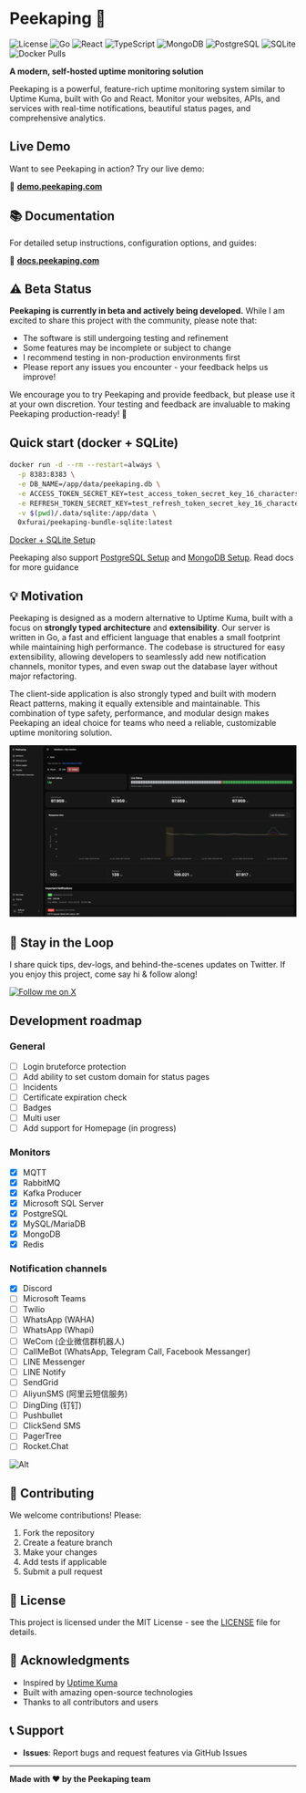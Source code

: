 # Peekaping 🚀

![License](https://img.shields.io/badge/license-MIT-blue.svg)
![Go](https://img.shields.io/badge/go-%23007d9c.svg?style=flat&logo=go&logoColor=white)
![React](https://img.shields.io/badge/react-%2320232a.svg?style=flat&logo=react&logoColor=%2361dafb)
![TypeScript](https://img.shields.io/badge/typescript-%23007acc.svg?style=flat&logo=typescript&logoColor=white)
![MongoDB](https://img.shields.io/badge/mongodb-4ea94b.svg?style=flat&logo=mongodb&logoColor=white)
![PostgreSQL](https://img.shields.io/badge/postgresql-%23336791.svg?style=flat&logo=postgresql&logoColor=white)
![SQLite](https://img.shields.io/badge/sqlite-%2307405e.svg?style=flat&logo=sqlite&logoColor=white)
![Docker Pulls](https://img.shields.io/docker/pulls/0xfurai/peekaping-web)


**A modern, self-hosted uptime monitoring solution**

Peekaping is a powerful, feature-rich uptime monitoring system similar to Uptime Kuma, built with Go and React. Monitor your websites, APIs, and services with real-time notifications, beautiful status pages, and comprehensive analytics.

##  Live Demo

Want to see Peekaping in action? Try our live demo:

🔗 **[demo.peekaping.com](https://demo.peekaping.com)**

## 📚 Documentation

For detailed setup instructions, configuration options, and guides:

🔗 **[docs.peekaping.com](https://docs.peekaping.com)**

## ⚠️ Beta Status

**Peekaping is currently in beta and actively being developed.** While I am excited to share this project with the community, please note that:

- The software is still undergoing testing and refinement
- Some features may be incomplete or subject to change
- I recommend testing in non-production environments first
- Please report any issues you encounter - your feedback helps us improve!

We encourage you to try Peekaping and provide feedback, but please use it at your own discretion. Your testing and feedback are invaluable to making Peekaping production-ready! 🚀

## Quick start (docker + SQLite)
```bash
docker run -d --rm --restart=always \
  -p 8383:8383 \
  -e DB_NAME=/app/data/peekaping.db \
  -e ACCESS_TOKEN_SECRET_KEY=test_access_token_secret_key_16_characters_long \
  -e REFRESH_TOKEN_SECRET_KEY=test_refresh_token_secret_key_16_characters_long \
  -v $(pwd)/.data/sqlite:/app/data \
  0xfurai/peekaping-bundle-sqlite:latest
```
[Docker + SQLite Setup](https://docs.peekaping.com/self-hosting/docker-with-sqlite)

Peekaping also support [PostgreSQL Setup](https://docs.peekaping.com/self-hosting/docker-with-postgres) and [MongoDB Setup](https://docs.peekaping.com/self-hosting/docker-with-mongo). Read docs for more guidance

## 💡 Motivation

Peekaping is designed as a modern alternative to Uptime Kuma, built with a focus on **strongly typed architecture** and **extensibility**. Our server is written in Go, a fast and efficient language that enables a small footprint while maintaining high performance. The codebase is structured for easy extensibility, allowing developers to seamlessly add new notification channels, monitor types, and even swap out the database layer without major refactoring.

The client-side application is also strongly typed and built with modern React patterns, making it equally extensible and maintainable. This combination of type safety, performance, and modular design makes Peekaping an ideal choice for teams who need a reliable, customizable uptime monitoring solution.

![Peekaping Dashboard](./pictures/monitor.png)

## 📡 Stay in the Loop

I share quick tips, dev-logs, and behind-the-scenes updates on&nbsp;Twitter.
If you enjoy this project, come say hi &amp; follow along!

[![Follow me on X](https://img.shields.io/twitter/follow/your_handle?label=Follow&style=social)](https://x.com/0xfurai)

## Development roadmap

### General
- [ ] Login bruteforce protection
- [ ] Add ability to set custom domain for status pages
- [ ] Incidents
- [ ] Certificate expiration check
- [ ] Badges
- [ ] Multi user
- [ ] Add support for Homepage (in progress)

### Monitors
- [x] MQTT
- [x] RabbitMQ
- [x] Kafka Producer
- [x] Microsoft SQL Server
- [x] PostgreSQL
- [x] MySQL/MariaDB
- [x] MongoDB
- [x] Redis

### Notification channels
- [x] Discord
- [ ] Microsoft Teams
- [ ] Twilio
- [ ] WhatsApp (WAHA)
- [ ] WhatsApp (Whapi)
- [ ] WeCom (企业微信群机器人)
- [ ] CallMeBot (WhatsApp, Telegram Call, Facebook Messanger)
- [ ] LINE Messenger
- [ ] LINE Notify
- [ ] SendGrid
- [ ] AliyunSMS (阿里云短信服务)
- [ ] DingDing (钉钉)
- [ ] Pushbullet
- [ ] ClickSend SMS
- [ ] PagerTree
- [ ] Rocket.Chat

![Alt](https://repobeats.axiom.co/api/embed/747c845fe0118082b51a1ab2fc6f8a4edd73c016.svg "Repobeats analytics image")

## 🤝 Contributing

We welcome contributions! Please:

1. Fork the repository
2. Create a feature branch
3. Make your changes
4. Add tests if applicable
5. Submit a pull request


## 📝 License

This project is licensed under the MIT License - see the [LICENSE](LICENSE) file for details.

## 🙏 Acknowledgments

- Inspired by [Uptime Kuma](https://github.com/louislam/uptime-kuma)
- Built with amazing open-source technologies
- Thanks to all contributors and users

## 📞 Support

- **Issues**: Report bugs and request features via GitHub Issues
---

**Made with ❤️ by the Peekaping team**
